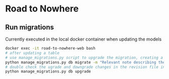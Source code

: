 # Road to Nowhere

## Run migrations

Currently executed in the local docker container when updating the models

```bash
docker exec -it road-to-nowhere-web bash
# after updating a table
# use manage_migrations.py script to upgrade the migration, creating a new migration
python manage_migrations.py db migrate -m "Relevant note describing the schema changes"
# double check the ugrade and downgrade changes in the revision file in `migrations/versions`
python manage_migrations.py db upgrade
```